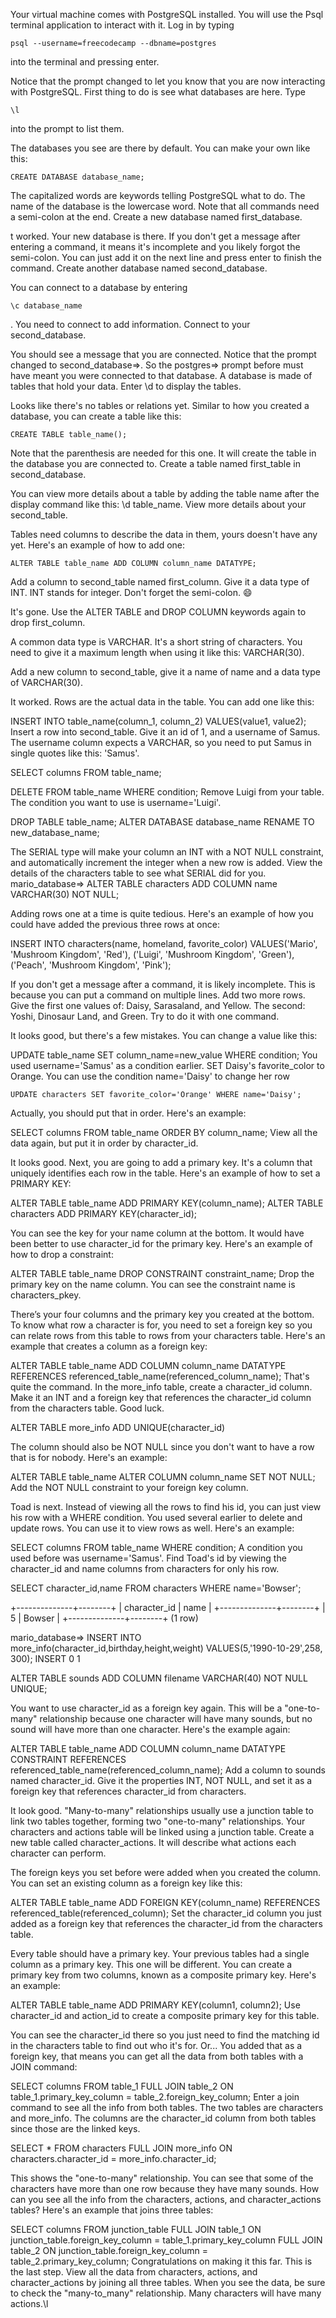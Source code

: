 Your virtual machine comes with PostgreSQL installed. You will use the Psql terminal application to interact with it. Log in by typing 
```
psql --username=freecodecamp --dbname=postgres 
```
into the terminal and pressing enter.

Notice that the prompt changed to let you know that you are now interacting with PostgreSQL. First thing to do is see what databases are here. Type 
```
\l 
```
into the prompt to list them.


The databases you see are there by default. You can make your own like this:
```
CREATE DATABASE database_name;
```
The capitalized words are keywords telling PostgreSQL what to do. The name of the database is the lowercase word. Note that all commands need a semi-colon at the end. Create a new database named first_database.

t worked. Your new database is there. If you don't get a message after entering a command, it means it's incomplete and you likely forgot the semi-colon. You can just add it on the next line and press enter to finish the command. Create another database named second_database.



You can connect to a database by entering 
```
\c database_name
```
. You need to connect to add information. Connect to your second_database.


You should see a message that you are connected. Notice that the prompt changed to second_database=>. So the postgres=> prompt before must have meant you were connected to that database. A database is made of tables that hold your data. Enter \d to display the tables.


Looks like there's no tables or relations yet. Similar to how you created a database, you can create a table like this:
```
CREATE TABLE table_name();
```
Note that the parenthesis are needed for this one. It will create the table in the database you are connected to. Create a table named first_table in second_database.


You can view more details about a table by adding the table name after the display command like this: \d table_name. View more details about your second_table.

Tables need columns to describe the data in them, yours doesn't have any yet. Here's an example of how to add one:
```
ALTER TABLE table_name ADD COLUMN column_name DATATYPE;
```
Add a column to second_table named first_column. Give it a data type of INT. INT stands for integer. Don't forget the semi-colon. 😄



It's gone. Use the ALTER TABLE and DROP COLUMN keywords again to drop first_column.



A common data type is VARCHAR. It's a short string of characters. You need to give it a maximum length when using it like this: VARCHAR(30).

Add a new column to second_table, give it a name of name and a data type of VARCHAR(30).




It worked. Rows are the actual data in the table. You can add one like this:

INSERT INTO table_name(column_1, column_2) VALUES(value1, value2);
Insert a row into second_table. Give it an id of 1, and a username of Samus. The username column expects a VARCHAR, so you need to put Samus in single quotes like this: 'Samus'.


SELECT columns FROM table_name;






DELETE FROM table_name WHERE condition;
Remove Luigi from your table. The condition you want to use is username='Luigi'.

DROP TABLE table_name;
ALTER DATABASE database_name RENAME TO new_database_name;


The SERIAL type will make your column an INT with a NOT NULL constraint, and automatically increment the integer when a new row is added. View the details of the characters table to see what SERIAL did for you.
mario_database=> ALTER TABLE characters ADD COLUMN name VARCHAR(30) NOT NULL;



Adding rows one at a time is quite tedious. Here's an example of how you could have added the previous three rows at once:

INSERT INTO characters(name, homeland, favorite_color)
VALUES('Mario', 'Mushroom Kingdom', 'Red'),
('Luigi', 'Mushroom Kingdom', 'Green'),
('Peach', 'Mushroom Kingdom', 'Pink');


If you don't get a message after a command, it is likely incomplete. This is because you can put a command on multiple lines. Add two more rows. Give the first one values of: Daisy, Sarasaland, and Yellow. The second: Yoshi, Dinosaur Land, and Green. Try to do it with one command.


It looks good, but there's a few mistakes. You can change a value like this:

UPDATE table_name SET column_name=new_value WHERE condition;
You used username='Samus' as a condition earlier. SET Daisy's favorite_color to Orange. You can use the condition name='Daisy' to change her row

```
UPDATE characters SET favorite_color='Orange' WHERE name='Daisy';
```

Actually, you should put that in order. Here's an example:

SELECT columns FROM table_name ORDER BY column_name;
View all the data again, but put it in order by character_id.


It looks good. Next, you are going to add a primary key. It's a column that uniquely identifies each row in the table. Here's an example of how to set a PRIMARY KEY:

ALTER TABLE table_name ADD PRIMARY KEY(column_name);
ALTER TABLE characters ADD PRIMARY KEY(character_id);


You can see the key for your name column at the bottom. It would have been better to use character_id for the primary key. Here's an example of how to drop a constraint:

ALTER TABLE table_name DROP CONSTRAINT constraint_name;
Drop the primary key on the name column. You can see the constraint name is characters_pkey.



There’s your four columns and the primary key you created at the bottom. To know what row a character is for, you need to set a foreign key so you can relate rows from this table to rows from your characters table. Here's an example that creates a column as a foreign key:

ALTER TABLE table_name ADD COLUMN column_name DATATYPE REFERENCES referenced_table_name(referenced_column_name);
That's quite the command. In the more_info table, create a character_id column. Make it an INT and a foreign key that references the character_id column from the characters table. Good luck.


ALTER TABLE more_info ADD UNIQUE(character_id)

The column should also be NOT NULL since you don't want to have a row that is for nobody. Here's an example:

ALTER TABLE table_name ALTER COLUMN column_name SET NOT NULL;
Add the NOT NULL constraint to your foreign key column.


Toad is next. Instead of viewing all the rows to find his id, you can just view his row with a WHERE condition. You used several earlier to delete and update rows. You can use it to view rows as well. Here's an example:

SELECT columns FROM table_name WHERE condition;
A condition you used before was username='Samus'. Find Toad's id by viewing the character_id and name columns from characters for only his row.


SELECT character_id,name FROM characters WHERE name='Bowser';
             
+--------------+--------+
| character_id |  name  |
+--------------+--------+
|            5 | Bowser |
+--------------+--------+
(1 row)

mario_database=> INSERT INTO more_info(character_id,birthday,height,weight) VALUES(5,'1990-10-29',258, 300);
INSERT 0 1

ALTER TABLE sounds ADD COLUMN filename VARCHAR(40) NOT NULL UNIQUE;


You want to use character_id as a foreign key again. This will be a "one-to-many" relationship because one character will have many sounds, but no sound will have more than one character. Here's the example again:

ALTER TABLE table_name ADD COLUMN column_name DATATYPE CONSTRAINT REFERENCES referenced_table_name(referenced_column_name);
Add a column to sounds named character_id. Give it the properties INT, NOT NULL, and set it as a foreign key that references character_id from characters.




It look good. "Many-to-many" relationships usually use a junction table to link two tables together, forming two "one-to-many" relationships. Your characters and actions table will be linked using a junction table. Create a new table called character_actions. It will describe what actions each character can perform.



The foreign keys you set before were added when you created the column. You can set an existing column as a foreign key like this:

ALTER TABLE table_name ADD FOREIGN KEY(column_name) REFERENCES referenced_table(referenced_column);
Set the character_id column you just added as a foreign key that references the character_id from the characters table.



Every table should have a primary key. Your previous tables had a single column as a primary key. This one will be different. You can create a primary key from two columns, known as a composite primary key. Here's an example:

ALTER TABLE table_name ADD PRIMARY KEY(column1, column2);
Use character_id and action_id to create a composite primary key for this table.



You can see the character_id there so you just need to find the matching id in the characters table to find out who it's for. Or... You added that as a foreign key, that means you can get all the data from both tables with a JOIN command:

SELECT columns FROM table_1 FULL JOIN table_2 ON table_1.primary_key_column = table_2.foreign_key_column;
Enter a join command to see all the info from both tables. The two tables are characters and more_info. The columns are the character_id column from both tables since those are the linked keys.

SELECT * FROM characters FULL JOIN more_info ON characters.character_id = more_info.character_id;


This shows the "one-to-many" relationship. You can see that some of the characters have more than one row because they have many sounds. How can you see all the info from the characters, actions, and character_actions tables? Here's an example that joins three tables:

SELECT columns FROM junction_table
FULL JOIN table_1 ON junction_table.foreign_key_column = table_1.primary_key_column
FULL JOIN table_2 ON junction_table.foreign_key_column = table_2.primary_key_column;
Congratulations on making it this far. This is the last step. View all the data from characters, actions, and character_actions by joining all three tables. When you see the data, be sure to check the "many-to_many" relationship. Many characters will have many actions.\l

